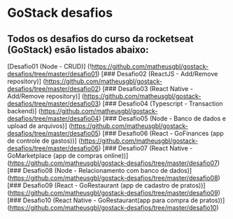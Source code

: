 # GoStack desafios

## Todos os desafios do curso da rocketseat (GoStack) esão listados abaixo:

[Desafio01 (Node - CRUD)]
(!https://github.com/matheusgbl/gostack-desafios/tree/master/desafio01)
[### Desafio02 (ReactJS - Add/Remove repository)]
(https://github.com/matheusgbl/gostack-desafios/tree/master/desafio02)
[### Desafio03 (React Native - Add/Remove repository)]
(https://github.com/matheusgbl/gostack-desafios/tree/master/desafio03)
[### Desafio04 (Typescript - Transaction backend)]
(https://github.com/matheusgbl/gostack-desafios/tree/master/desafio04)
[### Desafio05 (Node - Banco de dados e upload de arquivos)]
(https://github.com/matheusgbl/gostack-desafios/tree/master/desafio05)
[### Desafio06 (React - GoFinances (app de controle de gastos))]
(https://github.com/matheusgbl/gostack-desafios/tree/master/desafio06)
[### Desafio07 (React Native - GoMarketplace (app de compras online))]
(https://github.com/matheusgbl/gostack-desafios/tree/master/desafio07)
[### Desafio08 (Node - Relacionamento com banco de dados)]
(https://github.com/matheusgbl/gostack-desafios/tree/master/desafio08)
[### Desafio09 (React - GoRestaurant (app de cadastro de pratos))]
(https://github.com/matheusgbl/gostack-desafios/tree/master/desafio09)
[### Desafio10 (React Native - GoRestaurant(app para compra de pratos))]
(https://github.com/matheusgbl/gostack-desafios/tree/master/desafio10)